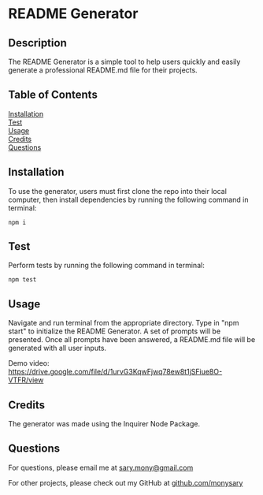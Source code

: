 # README Generator

  ## Description
  The README Generator is a simple tool to help users quickly and easily generate a professional README.md file for their projects.

  ## Table of Contents
  [Installation](#Installation) <br>
  [Test](#Test) <br>
  [Usage](#Usage) <br>
  [Credits](#Credits) <br>
  [Questions](#Questions) <br>

  ## Installation
  To use the generator, users must first clone the repo into their local computer, then install dependencies by running the following command in terminal: 
  ```
  npm i
  ```

  ## Test
  Perform tests by running the following command in terminal: 
  ```
  npm test
  ```

  ## Usage
  Navigate and run terminal from the appropriate directory. Type in "npm start" to initialize the README Generator. A set of prompts will be presented. Once all prompts have been answered, a README.md file will be generated with all user inputs.

  Demo video: https://drive.google.com/file/d/1urvG3KqwFjwq78ew8t1jSFiue8O-VTFR/view

  ## Credits
  The generator was made using the Inquirer Node Package.

  ## Questions
  For questions, please email me at sary.mony@gmail.com

  For other projects, please check out my GitHub at [github.com/monysary](github.com/monysary)